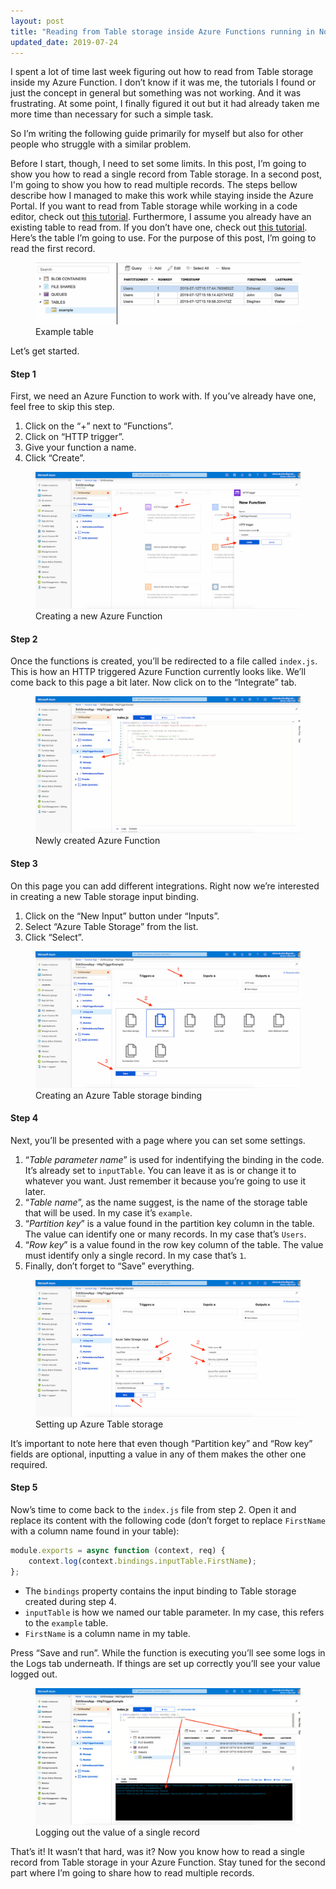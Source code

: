 ```yaml
---
layout: post
title: "Reading from Table storage inside Azure Functions running in Node.js (part 1)"
updated_date: 2019-07-24
---
```


I spent a lot of time last week figuring out how to read from Table storage inside my Azure Function. I don’t know if it was me, the tutorials I found or just the concept in general but something was not working. And it was frustrating. At some point, I finally figured it out but it had already taken me more time than necessary for such a simple task.

So I’m writing the following guide primarily for myself but also for other people who struggle with a similar problem.

Before I start, though, I need to set some limits. In this post, I’m going to show you how to read a single record from Table storage. In a second post, I'm going to show you how to read multiple records. The steps bellow describe how I managed to make this work while staying inside the Azure Portal. If you want to read from Table storage while working in a code editor, check out [this tutorial](https://docs.microsoft.com/en-us/azure/cosmos-db/table-storage-how-to-use-nodejs). Furthermore, I assume you already have an existing table to read from. If you don’t have one, check out [this tutorial](https://microsoft.github.io/AzureTipsAndTricks/blog/tip82.html). Here’s the table I’m going to use. For the purpose of this post, I’m going to read the first record.

<figure>
  <img src="/assets/img/reading-from-table-storage-inside-azure-functions-running-in-nodejs/example-table.jpg" alt="Example table">
  <figcaption>Example table</figcaption>
</figure>

Let’s get started.

#### Step 1

First, we need an Azure Function to work with. If you’ve already have one, feel free to skip this step.

1. Click on the “+” next to “Functions”.
2. Click on “HTTP trigger”.
3. Give your function a name.
4. Click “Create”.

<figure>
  <img src="/assets/img/reading-from-table-storage-inside-azure-functions-running-in-nodejs/creating-a-new-azure-function.jpg" alt="Creating a new Azure Function">
  <figcaption>Creating a new Azure Function</figcaption>
</figure>

#### Step 2

Once the functions is created, you’ll be redirected to a file called `index.js`. This is how an HTTP triggered Azure Function currently looks like. We’ll come back to this page a bit later. Now click on to the “Integrate” tab.

<figure>
  <img src="/assets/img/reading-from-table-storage-inside-azure-functions-running-in-nodejs/default-azure-function-view.jpg" alt="Newly created Azure Function">
  <figcaption>Newly created Azure Function</figcaption>
</figure>

#### Step 3

On this page you can add different integrations. Right now we’re interested in creating a new Table storage input binding.

1. Click on the “New Input” button under “Inputs”.
2. Select “Azure Table Storage” from the list.
3. Click “Select”.

<figure>
  <img src="/assets/img/reading-from-table-storage-inside-azure-functions-running-in-nodejs/select-storage-table-binding.jpg" alt="Creating an Azure Table storage binding">
  <figcaption>Creating an Azure Table storage binding</figcaption>
</figure>

#### Step 4

Next, you’ll be presented with a page where you can set some settings.

1. “*Table parameter name*” is used for indentifying the binding in the code. It’s already set to `inputTable`. You can leave it as is or change it to whatever you want. Just remember it because you’re going to use it later.
2. “*Table name*”, as the name suggest, is the name of the storage table that will be used. In my case it’s `example`.
3. “*Partition key*” is a value found in the partition key column in the table. The value can identify one or many records. In my case that’s `Users`.
4. “*Row key*” is a value found in the row key column of the table. The value must identify only a single record. In my case that’s `1`.
5. Finally, don’t forget to “Save” everything.

<figure>
  <img src="/assets/img/reading-from-table-storage-inside-azure-functions-running-in-nodejs/setting-up-azure-storage.jpg" alt="Setting up Azure Table storage">
  <figcaption>Setting up Azure Table storage</figcaption>
</figure>

It’s important to note here that even though “Partition key” and “Row key” fields are optional, inputting a value in any of them makes the other one required.

#### Step 5

Now’s time to come back to the `index.js` file from step 2. Open it and replace its content with the following code (don’t forget to replace `FirstName` with a column name found in your table):

```js
module.exports = async function (context, req) {
    context.log(context.bindings.inputTable.FirstName);
};
```

* The `bindings` property contains the input binding to Table storage created during step 4.
* `inputTable` is how we named our table parameter. In my case, this refers to the `example` table.
* `FirstName` is a column name in my table.

Press “Save and run”. While the function is executing you’ll see some logs in the Logs tab underneath. If things are set up correctly you’ll see your value logged out.

<figure>
  <img src="/assets/img/reading-from-table-storage-inside-azure-functions-running-in-nodejs/logging-out-the-value-of-a-single-entity.jpg" alt="Logging out the value of a single record">
  <figcaption>Logging out the value of a single record</figcaption>
</figure>

That’s it! It wasn’t that hard, was it? Now you know how to read a single record from Table storage in your Azure Function. Stay tuned for the second part where I’m going to share how to read multiple records.
